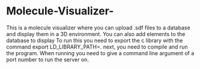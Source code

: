 # Molecule-Visualizer-
This is a molecule visualizer where you can upload .sdf files to a database and display them in a 3D environment. You can also add elements to the database to display 
To run this you need to export the c library with the command export LD_LIBRARY_PATH=.
next, you need to compile and run the program. When running you need to give a command line argument of a port number to run the server on. 
